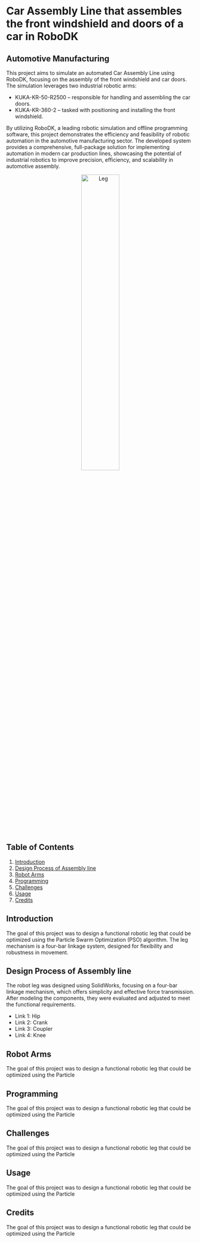 #  Car Assembly Line that assembles the front windshield and doors of a car in RoboDK
## Automotive Manufacturing
This project aims to simulate an automated Car Assembly Line using RoboDK, focusing on the assembly of the front windshield and car doors. The simulation leverages two industrial robotic arms:
- KUKA-KR-50-R2500 – responsible for handling and assembling the car doors.
- KUKA-KR-360-2 – tasked with positioning and installing the front windshield.
  
By utilizing RoboDK, a leading robotic simulation and offline programming software, this project demonstrates the efficiency and feasibility of robotic automation in the automotive manufacturing sector. The developed system provides a comprehensive, full-package solution for implementing automation in modern car production lines, showcasing the potential of industrial robotics to improve precision, efficiency, and scalability in automotive assembly.

<p align="center">
  <img src="fhttps://github.com/Artinmi/Robot-Leg-4bar-PSO/blob/master/docs/leg.gif" width="45%" alt="Leg"/>
</p>


## Table of Contents
1. [Introduction](#introduction)
2. [Design Process of Assembly line](#Design-Process-of-Assembly-line)
3. [Robot Arms](#Robot-Arms)
4. [Programming](#Programming)
5. [Challenges](#Challenges)
6. [Usage](#usage)
7. [Credits](#credits)


## Introduction
The goal of this project was to design a functional robotic leg that could be optimized using the Particle Swarm Optimization (PSO) algorithm. The leg mechanism is a four-bar linkage system, designed for flexibility and robustness in movement. 

## Design Process of Assembly line
The robot leg was designed using SolidWorks, focusing on a four-bar linkage mechanism, which offers simplicity and effective force transmission. After modeling the components, they were evaluated and adjusted to meet the functional requirements.

- Link 1: Hip
- Link 2: Crank
- Link 3: Coupler
- Link 4: Knee

## Robot Arms
The goal of this project was to design a functional robotic leg that could be optimized using the Particle

## Programming
The goal of this project was to design a functional robotic leg that could be optimized using the Particle


## Challenges
The goal of this project was to design a functional robotic leg that could be optimized using the Particle

## Usage
The goal of this project was to design a functional robotic leg that could be optimized using the Particle

## Credits
The goal of this project was to design a functional robotic leg that could be optimized using the Particle

